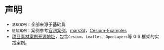 # 声明

- `基础案例`：全部来源于基础篇
- `进阶案例`：案例参考[官网案例](https://sandcastle.cesium.com/index.html?src=3D%20Models.html&label=All)，[mars3d](http://mars3d.cn/example.html)，[Cesium-Examples](https://github.com/jiawanlong/Cesium-Examples)
- [项目素材案例开源地址](https://github.com/YGYong/gis-start)，包含`Cesium`、`Leaflet`、`OpenLayers`等 GIS 框架的实践案例。

<!-- 限制相机视角

:::details 展开代码

```vue

```

::: -->

<!-- <video controls width="600">
  <source src="../../Aassets/Practice/沿线标注.mp4" type="video/mp4" />
  您的浏览器不支持HTML5视频标签。
</video> -->
